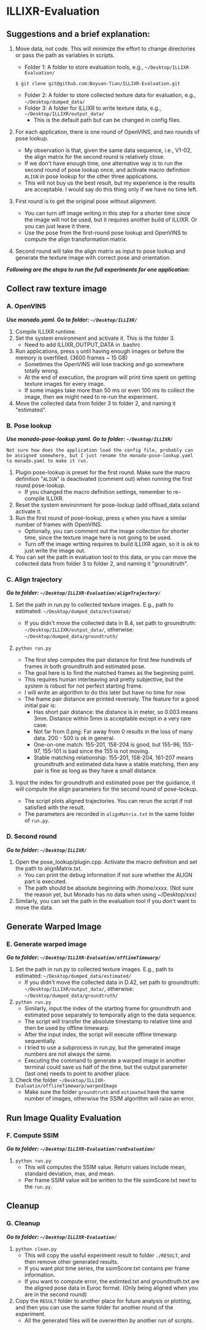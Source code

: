 # ILLIXR-Evaluation
## Suggestions and a brief explanation:
1. Move data, not code. This will minimize the effort to change directories or pass the path as variables in scripts. <br>
	- Folder 1: A folder to store evaluation tools, e.g., `~/Desktop/ILLIXR-Evaluation/` <br>
	```
	$ git clone git@github.com:Boyuan-Tian/ILLIXR-Evaluation.git
	```
	- Folder 2: A folder to store collected texture data for evaluation, e.g., `~/Desktop/dumped_data/` <br>
	- Folder 3: A folder for ILLIXR to write texture data, e.g., `~/Desktop/ILLIXR/output_data/` <br>
		- This is the default path but can be changed in config files.

2. For each application, there is one round of OpenVINS, and two rounds of pose lookup. <br>
	- My observation is that, given the same data sequence, i.e., V1-02, the align matrix for the second round is relatively close.
	- If we don't have enough time, one alternative way is to run the second round of pose lookup once, and activate macro definition `ALIGN` in pose lookup for the other three applications.
	- This will not buy us the best result, but my experience is the results are acceptable. I would say do this thing only if we have no time left.

3. First round is to get the original pose without alignment. 
	- You can turn off image writing in this step for a shorter time since the image will not be used, but it requires another build of ILLIXR. Or you can just leave it there.
	- Use the pose from the first-round pose lookup and OpenVINS to compute the align transformation matrix.
		
4. Second round will take the align matrix as input to pose lookup and generate the texture image with correct pose and orientation.


***Following are the steps to run the full experiments for one application:***


## Collect raw texture image
###	A. OpenVINS
***Use monado.yaml. Go to folder: `~/Desktop/ILLIXR/`***
1. Compile ILLIXR runtime.
2. Set the system environment and activate it. This is the folder 3.
	- Need to add ILLIXR_OUTPUT_DATA in .bashrc
3. Run applications, press `q` until having enough images or before the memory is overfilled. (3600 frames ~ 15 GB)
	- Sometimes the OpenVINS will lose tracking and go somewhere totally wrong.
	- At the end of execution, the program will print time spent on getting texture images for every image.
	- If some images take more than 50 ms or even 100 ms to collect the image, then we might need to re-run the experiment.
4. Move the collected data from folder 3 to folder 2, and naming it "estimated".


###	B. Pose lookup
***Use monado-pose-lookup.yaml. Go to folder: `~/Desktop/ILLIXR/`***
```
Not sure how does the application load the config file, probably can be assigned somewhere, but I just rename the monado-pose-lookup.yaml to monado.yaml to make it run.
```
1. Plugin pose-lookup is preset for the first round. Make sure the macro definition "`ALIGN`" is deactivated (comment out) when running the first round pose-lookup.
	- If you changed the macro definition settings, remember to re-compile ILLIXR.
2. Reset the system environment for pose-lookup (add offload_data.so)and activate it.
3. Run the first round of pose-lookup, press `q` when you have a similar number of frames with OpenVINS.
	- Optionally, you can comment out the image collection for shorter time, since the texture image here is not going to be used. 
	- Turn off the image wrtting requires to build ILLIXR again, so it is ok to just write the image out.
4. You can set the path in evaluation tool to this data, or you can move the collected data from folder 3 to folder 2, and naming it "groundtruth".

###	C. Align trajectory
***Go to folder: `~/Desktop/ILLIXR-Evaluation/alignTrajectory/`***
1. Set the path in run.py to collected texture images. E.g., path to estimated: `~/Desktop/dumped_data/estimated/`
	- If you didn't move the collected data in B.4, set path to groundtruth: `~/Desktop/ILLIXR/output_data/`, otherwise: `~/Desktop/dumped_data/groundtruth/`
2. `python run.py`
	- The first step computes the pair distance for first few hundreds of frames in both groundtruth and estimated pose.
	- The goal here is to find the matched frames as the beginning point.
	- This requires human interleaving and pretty subjective, but the system is robust for not perfect starting frame.
	- I will write an algorithm to do this later but have no time for now.
	- The frame pair distance are printed reversely. The feature for a good initial pair is:
		- Has short pair distance: the distance is in meter, so 0.003 means 3mm. Distance within 5mm is acceptable except in a very rare case.
		- Not far from 0.png: Far away from 0 results in the loss of many data. 200 - 500 is ok in general.
		- One-on-one match: 155-201, 158-204 is good, but 155-96, 155-97, 155-101 is bad since the 155 is not moving.
		- Stable matching relationship: 155-201, 158-204, 161-207 means groundtruth and estimated data have a stable matching, then any pair is fine as long as they have a small distance.
		
3. Input the index for groundtruth and estimated pose per the guidance, it will compute the align parameters for the second round of pose-lookup.
	- The script plots aligned trajectories. You can rerun the script if not satisfied with the result.
	- The parameters are recorded in `alignMatrix.txt` in the same folder of `run.py`.

###	D. Second round
***Go to folder: `~/Desktop/ILLIXR/`***
1. Open the pose_lookup/plugin.cpp. Activate the macro definition and set the path to alignMatrix.txt.
	- You can print the debug information if not sure whether the ALIGN part is executed.
	- The path should be absolute beginning with /home/xxxx. (Not sure the reason yet, but Monado has no data when using ~/Desktop/xxx)
2. Similarly, you can set the path in the evaluation tool if you don't want to move the data.

## Generate Warped Image
###	E. Generate warped image
***Go to folder: `~/Desktop/ILLIXR-Evaluation/offlineTimewarp/`***
1. Set the path in run.py to collected texture images. E.g., path to estimated: `~/Desktop/dumped_data/estimated/`
	- If you didn't move the collected data in D.42, set path to groundtruth: `~/Desktop/ILLIXR/output_data/`, otherwise: `~/Desktop/dumped_data/groundtruth/`
2. `python run.py`
	- Similarly, input the index of the starting frame for groundtruth and estimated pose separately to temporally align to the data sequence.
	- The script will transfer the absolute timestamp to relative time and then be used by offline timewarp.
	- After the input index, the script will execute offline timewarp sequentially.
	- I tried to use a subprocess in run.py, but the generated image numbers are not always the same.
	- Executing the command to generate a warped image in another terminal could save us half of the time, but the output parameter (last one) needs to point to another place.
3. Check the folder `~/Desktop/ILLIXR-Evaluatin/offlineTimewarp/warpedImage`
	- Make sure the folder `groundtruth` and `estimated` have the same number of images, otherwise the SSIM algorithm will raise an error.

## Run Image Quality Evaluation
###	F. Compute SSIM
***Go to folder: `~/Desktop/ILLIXR-Evaluation/runEvaluation/`***
1. `python run.py`
	- This will computes the SSIM value. Return values include mean, standard deviation, max, and mean.
	- Per frame SSIM value will be written to the file ssimScore.txt next to the `run.py`.

## Cleanup
###	G. Cleanup
***Go to folder: `~/Desktop/ILLIXR-Evaluation/`***
1. `python clean.py`
	- This will copy the useful experiment result to folder `./RESULT`, and then remove other generated results.
	- If you want plot time series, the ssimScore.txt contains per frame information.
	- If you want to compute error, the estimted.txt and groundtruth.txt are the aligned pose data in Euroc format. (Only being aligned when you are in the second round)
2. Copy the `RESULT` folder to another place for future analysis or plotting, and then you can use the same folder for another round of the experiment.
	- All the generated files will be overwritten by another run of scripts.

